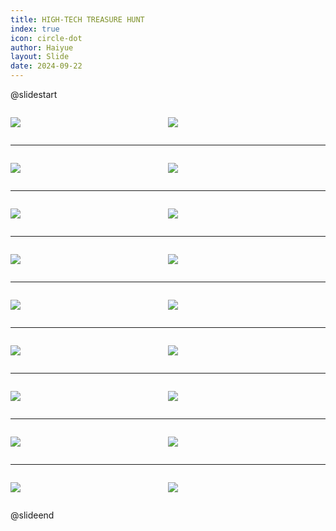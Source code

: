 ```yaml
---
title: HIGH-TECH TREASURE HUNT
index: true
icon: circle-dot
author: Haiyue
layout: Slide
date: 2024-09-22
---
```

 
@slidestart

<div style="display:flex">
<div style="flex:1">

![](https://raw.githubusercontent.com/yclord/reading/refs/heads/master/english/Level-W/HIGH-TECH%20TREASURE%20HUNT/001.webp)
</div>
<div style="flex:1">

![](https://raw.githubusercontent.com/yclord/reading/refs/heads/master/english/Level-W/HIGH-TECH%20TREASURE%20HUNT/002.webp)
</div>
</div>

---

<div style="display:flex">
<div style="flex:1">

![](https://raw.githubusercontent.com/yclord/reading/refs/heads/master/english/Level-W/HIGH-TECH%20TREASURE%20HUNT/003.webp)
</div>
<div style="flex:1">

![](https://raw.githubusercontent.com/yclord/reading/refs/heads/master/english/Level-W/HIGH-TECH%20TREASURE%20HUNT/004.webp)
</div>
</div>

---

<div style="display:flex">
<div style="flex:1">

![](https://raw.githubusercontent.com/yclord/reading/refs/heads/master/english/Level-W/HIGH-TECH%20TREASURE%20HUNT/005.webp)
</div>
<div style="flex:1">

![](https://raw.githubusercontent.com/yclord/reading/refs/heads/master/english/Level-W/HIGH-TECH%20TREASURE%20HUNT/006.webp)
</div>
</div>

---

<div style="display:flex">
<div style="flex:1">

![](https://raw.githubusercontent.com/yclord/reading/refs/heads/master/english/Level-W/HIGH-TECH%20TREASURE%20HUNT/007.webp)
</div>
<div style="flex:1">

![](https://raw.githubusercontent.com/yclord/reading/refs/heads/master/english/Level-W/HIGH-TECH%20TREASURE%20HUNT/008.webp)
</div>
</div>

---

<div style="display:flex">
<div style="flex:1">

![](https://raw.githubusercontent.com/yclord/reading/refs/heads/master/english/Level-W/HIGH-TECH%20TREASURE%20HUNT/009.webp)
</div>
<div style="flex:1">

![](https://raw.githubusercontent.com/yclord/reading/refs/heads/master/english/Level-W/HIGH-TECH%20TREASURE%20HUNT/010.webp)
</div>
</div>

---

<div style="display:flex">
<div style="flex:1">

![](https://raw.githubusercontent.com/yclord/reading/refs/heads/master/english/Level-W/HIGH-TECH%20TREASURE%20HUNT/011.webp)
</div>
<div style="flex:1">

![](https://raw.githubusercontent.com/yclord/reading/refs/heads/master/english/Level-W/HIGH-TECH%20TREASURE%20HUNT/012.webp)
</div>
</div>

---

<div style="display:flex">
<div style="flex:1">

![](https://raw.githubusercontent.com/yclord/reading/refs/heads/master/english/Level-W/HIGH-TECH%20TREASURE%20HUNT/013.webp)
</div>
<div style="flex:1">

![](https://raw.githubusercontent.com/yclord/reading/refs/heads/master/english/Level-W/HIGH-TECH%20TREASURE%20HUNT/014.webp)
</div>
</div>

---

<div style="display:flex">
<div style="flex:1">

![](https://raw.githubusercontent.com/yclord/reading/refs/heads/master/english/Level-W/HIGH-TECH%20TREASURE%20HUNT/015.webp)
</div>
<div style="flex:1">

![](https://raw.githubusercontent.com/yclord/reading/refs/heads/master/english/Level-W/HIGH-TECH%20TREASURE%20HUNT/016.webp)
</div>
</div>

---

<div style="display:flex">
<div style="flex:1">

![](https://raw.githubusercontent.com/yclord/reading/refs/heads/master/english/Level-W/HIGH-TECH%20TREASURE%20HUNT/017.webp)
</div>
<div style="flex:1">

![](https://raw.githubusercontent.com/yclord/reading/refs/heads/master/english/Level-W/HIGH-TECH%20TREASURE%20HUNT/018.webp)
</div>
</div>

@slideend